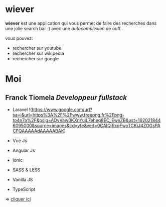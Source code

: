 # wiever

__wiever__ est une application qui vous permet de faire des recherches dans une jolie search bar
:) avec une _autocomplexion_ de ouff .

vous pouvez:

* rechercher sur youtube
* rechercher sur wikipedia
* rechercher sur google


# Moi 
## Franck Tiomela _Developpeur fullstack_ 

* Laravel !(https://www.google.com/url?sa=i&url=https%3A%2F%2Fwww.freepng.fr%2Fpng-to4n7a%2F&psig=AOvVaw0KXnYuiL7eheq8EC_EweZB&ust=1620218446095000&source=images&cd=vfe&ved=0CAIQjRxqFwoTCKiJ4ZOGsPACFQAAAAAdAAAAABAK)


* Vue Js 
* Angular Js
* ionic 
* SASS & LESS
* Vanilla JS
* TypeScript

=> [cliquer ici](https://github.com/franckDev)